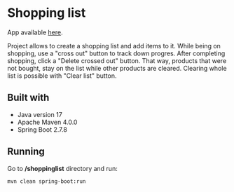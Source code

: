 # Shopping list

App available [here](https://shoppinglist-production-b2c3.up.railway.app/ "Shopping list").

Project allows to create a shopping list and add items to it. While being on shopping, use a "cross out" button to track down progres. After completing shopping, click a "Delete crossed out" button. That way, products that were not bought, stay on the list while other products are cleared. Clearing whole list is possible with "Clear list" button.

## Built with
- Java version 17
- Apache Maven 4.0.0
- Spring Boot 2.7.8

## Running

Go to **/shoppinglist** directory and run:

```bash
mvn clean spring-boot:run
```
